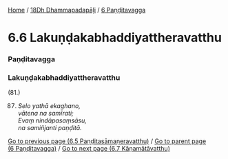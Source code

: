 
[Home](/) / [18Dh Dhammapadapāḷi](../../18Dh.md) / [6 Paṇḍitavagga](../6.md)

# 6.6 Lakuṇḍakabhaddiyattheravatthu

### Paṇḍitavagga

### Lakuṇḍakabhaddiyattheravatthu

(81.)

87. _Selo yathā ekaghano,_  
_vātena na samīrati;_  
_Evaṃ nindāpasaṃsāsu,_  
_na samiñjanti paṇḍitā._  


[Go to previous page (6.5 Paṇḍitasāmaṇeravatthu)](6.5.md) / [Go to parent page (6 Paṇḍitavagga)](../6.md) / [Go to next page (6.7 Kāṇamātāvatthu)](6.7.md)


